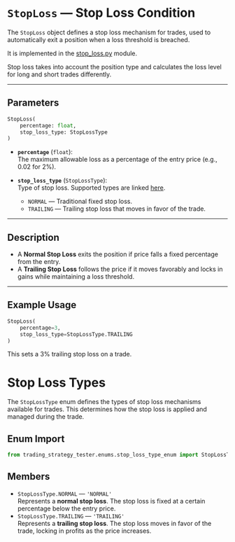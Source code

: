 
# `StopLoss` — Stop Loss Condition

The `StopLoss` object defines a stop loss mechanism for trades, used to automatically exit a position when a loss threshold is breached.

It is implemented in the [stop_loss.py](../../../../trading_strategy_tester/conditions/stoploss_takeprofit/stop_loss.py) module.

Stop loss takes into account the position type and calculates the loss level for long and short trades differently.

---

## Parameters

```python
StopLoss(
    percentage: float,
    stop_loss_type: StopLossType
)
```

- **`percentage`** (`float`):  
  The maximum allowable loss as a percentage of the entry price (e.g., 0.02 for 2%).

- **`stop_loss_type`** (`StopLossType`):  
  Type of stop loss. Supported types are linked [here](#stop-loss-types).
    - `NORMAL` — Traditional fixed stop loss.
    - `TRAILING` — Trailing stop loss that moves in favor of the trade.

---

## Description

- A **Normal Stop Loss** exits the position if price falls a fixed percentage from the entry.
- A **Trailing Stop Loss** follows the price if it moves favorably and locks in gains while maintaining a loss threshold.

---

## Example Usage

```python
StopLoss(
    percentage=3,
    stop_loss_type=StopLossType.TRAILING
)
```

This sets a 3% trailing stop loss on a trade.

# Stop Loss Types

The `StopLossType` enum defines the types of stop loss mechanisms available for trades. This determines how the stop loss is applied and managed during the trade.

## Enum Import

```python
from trading_strategy_tester.enums.stop_loss_type_enum import StopLossType
```

## Members
- `StopLossType.NORMAL` — `'NORMAL'`  
  Represents a **normal stop loss**. The stop loss is fixed at a certain percentage below the entry price.
- `StopLossType.TRAILING` — `'TRAILING'`  
  Represents a **trailing stop loss**. The stop loss moves in favor of the trade, locking in profits as the price increases.
